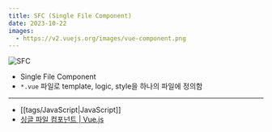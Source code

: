 ```yaml
---
title: SFC (Single File Component)
date: 2023-10-22
images:
  - https://v2.vuejs.org/images/vue-component.png
---
```


![SFC](https://v2.vuejs.org/images/vue-component.png)

- Single File Component
- `*.vue` 파일로 template, logic, style을 하나의 파일에 정의함
---
- [[tags/JavaScript|JavaScript]]
- [싱글 파일 컴포넌트 | Vue.js](https://ko.vuejs.org/guide/scaling-up/sfc.html#introduction)